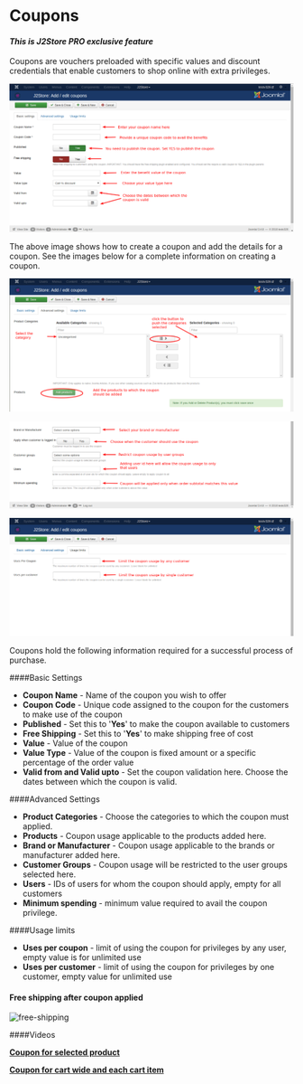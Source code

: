 # Coupons

#### ***This is J2Store PRO exclusive feature***

Coupons are vouchers preloaded with specific values and discount credentials that enable customers to shop online with extra privileges.


![](./assets/images/coupon_basic.png)

The above image shows how to create a coupon and add the details for a coupon. See the images below for a complete information on creating a coupon.

![](./assets/images/coupon_adv1.png)

![](./assets/images/coupon_adv2.png)

![](./assets/images/coupon_uselimit.png)

Coupons hold the following information required for a successful process of purchase.

####Basic Settings
* **Coupon Name** - Name of the coupon you wish to offer
* **Coupon Code** - Unique code assigned to the coupon for the customers to make use of the coupon
* **Published** - Set this to '**Yes**' to make the coupon available to customers
* **Free Shipping** - Set this to '**Yes**' to make shipping free of cost
* **Value** - Value of the coupon
* **Value Type** - Value of the coupon is fixed amount or a specific percentage of the order value
* **Valid from and Valid upto** - Set the coupon validation here. Choose the dates between which the coupon is valid.

####Advanced Settings
* **Product Categories** - Choose the categories to which the coupon must applied.
* **Products** - Coupon usage applicable to the products added here. 
* **Brand or Manufacturer** - Coupon usage applicable to the brands or manufacturer added here.
* **Customer Groups** - Coupon usage will be restricted to the user groups selected here.
* **Users** - IDs of users for whom the coupon should apply, empty for all customers
* **Minimum spending** - minimum value required to avail the coupon privilege.

####Usage limits
* **Uses per coupon** - limit of using the coupon for privileges by any user, empty value is for unlimited use
* **Uses per customer** - limit of using the coupon for privileges by one customer, empty value for unlimited use

#### Free shipping after coupon applied

![free-shipping](./assets/images/coupon_freeshipping_01.gif)

####Videos

**[Coupon for selected product](https://www.youtube.com/watch?v=MS6BrPdDyVk)**

**[Coupon for cart wide and each cart item](https://www.youtube.com/watch?v=5Xbs8AaE3wM)**